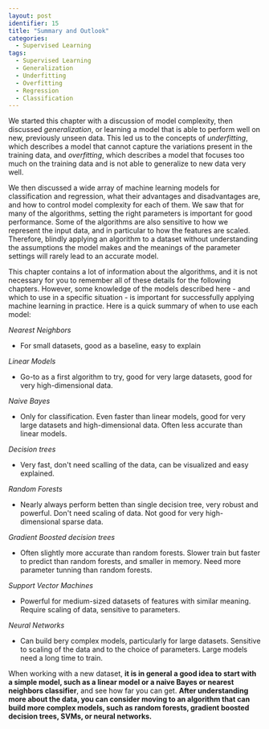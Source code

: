```yaml
---
layout: post
identifier: 15
title: "Summary and Outlook"
categories:
  - Supervised Learning
tags:
  - Supervised Learning
  - Generalization
  - Underfitting
  - Overfitting
  - Regression
  - Classification
---
```


We started this chapter with a discussion of model complexity, then discussed *generalization*, or learning a model that is able to perform well on new, previously unseen data. This led us to the concepts of *underfitting*, which describes a model that cannot capture the variations present in the training data, and *overfitting*, which describes a model that focuses too much on the training data and is not able to generalize to new data very well.

We then discussed a wide array of machine learning models for classification and regression, what their advantages and disadvantages are, and how to control model complexity for each of them. We saw that for many of the algorithms, setting the right parameters is important for good performance. Some of the algorithms are also sensitive to how we represent the input data, and in particular to how the features are scaled. Therefore, blindly applying an algorithm to a dataset without understanding the assumptions the model makes and the meanings of the parameter settings will rarely lead to an accurate model.

This chapter contains a lot of information about the algorithms, and it is not necessary for you to remember all of these details for the following chapters. However, some knowledge of the models described here - and which to use in a specific situation - is important for successfully applying machine learning in practice. Here is a quick summary of when to use each model:

*Nearest Neighbors*
 - For small datasets, good as a baseline, easy to explain

*Linear Models*
 - Go-to as a first algorithm to try, good for very large datasets, good for very high-dimensional data.

*Naive Bayes*
 - Only for classification. Even faster than linear models, good for very large datasets and high-dimensional data. Often less accurate than linear models.

*Decision trees*
 - Very fast, don't need scalling of the data, can be visualized and easy explained.

*Random Forests*
 - Nearly always perform betten than single decision tree, very robust and powerful. Don't need scaling of data. Not good for very high-dimensional sparse data.

*Gradient Boosted decision trees*
 - Often slightly more accurate than random forests. Slower train but faster to predict than random forests, and smaller in memory. Need more parameter tunning than random forests.

*Support Vector Machines*
 - Powerful for medium-sized datasets of features with similar meaning. Require scaling of data, sensitive to parameters.

*Neural Networks*
 - Can build bery complex models, particularly for large datasets. Sensitive to scaling of the data and to the choice of parameters. Large models need a long time to train.

When working with a new dataset, **it is in general a good idea to start with a simple model, such as a linear model or a naive Bayes or nearest neighbors classifier**, and see how far you can get. **After understanding more about the data, you can consider moving to an algorithm that can build more complex models, such as random forests, gradient boosted decision trees, SVMs, or neural networks.**